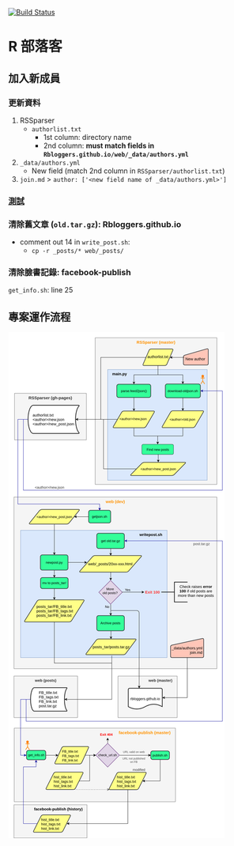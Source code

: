 [![Build Status](https://travis-ci.org/Rbloggers/Rbloggers.github.io.svg?branch=dev)](https://travis-ci.org/Rbloggers/Rbloggers.github.io)

# R 部落客

## 加入新成員

### 更新資料
1. RSSparser
    - `authorlist.txt`
        - 1st column: directory name
        - 2nd column: **must match fields in  `Rbloggers.github.io/web/_data/authors.yml`**
1. `_data/authors.yml`
    - New field (match 2nd column in `RSSparser/authorlist.txt`)
1. `join.md` > `author: ['<new field name of _data/authors.yml>']`

### [測試](./test)

### 清除舊文章 (`old.tar.gz`): Rbloggers.github.io

- comment out 14 in `write_post.sh`:
    - `cp -r _posts/* web/_posts/`

### 清除臉書記錄: facebook-publish

`get_info.sh`: line 25


## 專案運作流程
![R 部落客 Flow](Rblog.png)
